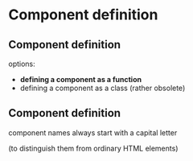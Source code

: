# Component definition

## Component definition

options:

- **defining a component as a function**
- defining a component as a class (rather obsolete)

## Component definition

component names always start with a capital letter

(to distinguish them from ordinary HTML elements)

